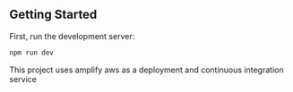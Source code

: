 ## Getting Started

First, run the development server:

```bash
npm run dev
```
This project uses amplify aws as a deployment and continuous integration service

